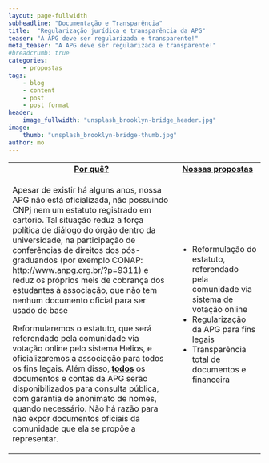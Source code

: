 ```yaml
---
layout: page-fullwidth
subheadline: "Documentação e Transparência"
title:  "Regularização jurídica e transparência da APG"
teaser: "A APG deve ser regularizada e transparente!"
meta_teaser: "A APG deve ser regularizada e transparente!"
#breadcrumb: true
categories:
    - propostas
tags:
    - blog
    - content
    - post
    - post format
header:
    image_fullwidth: "unsplash_brooklyn-bridge_header.jpg"
image:
    thumb: "unsplash_brooklyn-bridge-thumb.jpg"
author: mo
---
```

<table style="width: 100%">
    <tr>
        <td><b><u><center>Por quê?</center></u></b></td><td><b><u><center>Nossas propostas</center></u></b></td>
    </tr><tr>
        <td><p>Apesar de existir há alguns anos, nossa APG não está oficializada, não possuindo CNPj nem um estatuto registrado em cartório. Tal situação reduz a força política de diálogo do órgão dentro da universidade, na participação de conferências de direitos dos pós-graduandos (por exemplo CONAP: http://www.anpg.org.br/?p=9311) e reduz os próprios meis de cobrança dos estudantes à associação, que não tem nenhum documento oficial para ser usado de base</p>
            <p>Reformularemos o estatuto, que será referendado pela comunidade via votação online pelo sistema Helios, e oficializaremos a associação para todos os fins legais. Além disso, <u><b>todos</b></u> os documentos e contas da APG serão disponibilizados para consulta pública, com garantia de anonimato de nomes, quando necessário. Não há razão para não expor documentos oficiais da comunidade que ela se propõe a representar.</p>
        </td><td>
            <p><ul>
                <li>Reformulação do estatuto, referendado pela comunidade via sistema de votação online</li>
                <li>Regularização da APG para fins legais</li>
                <li>Transparência total de documentos e financeira</li>
            </ul></p>
        </td>
    </tr>
</table>
